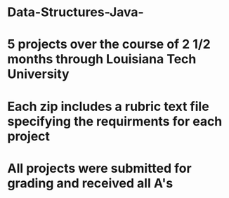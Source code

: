 # Data-Structures-Java-
# 5 projects over the course of 2 1/2 months through Louisiana Tech University
# Each zip includes a rubric text file specifying the requirments for each project
# All projects were submitted for grading and received all A's
